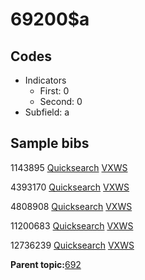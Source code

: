 # 69200$a

## Codes

-   Indicators
    -   First: 0
    -   Second: 0
-   Subfield: a

## Sample bibs

1143895 [Quicksearch](https://search.library.yale.edu/catalog/1143895) [VXWS](http://prodorbis.library.yale.edu:7014/vxws/GetHoldingsService?bibId=1143895)

4393170 [Quicksearch](https://search.library.yale.edu/catalog/4393170) [VXWS](http://prodorbis.library.yale.edu:7014/vxws/GetHoldingsService?bibId=4393170)

4808908 [Quicksearch](https://search.library.yale.edu/catalog/4808908) [VXWS](http://prodorbis.library.yale.edu:7014/vxws/GetHoldingsService?bibId=4808908)

11200683 [Quicksearch](https://search.library.yale.edu/catalog/11200683) [VXWS](http://prodorbis.library.yale.edu:7014/vxws/GetHoldingsService?bibId=11200683)

12736239 [Quicksearch](https://search.library.yale.edu/catalog/12736239) [VXWS](http://prodorbis.library.yale.edu:7014/vxws/GetHoldingsService?bibId=12736239)

**Parent topic:**[692](../../tags/692/692.md)

